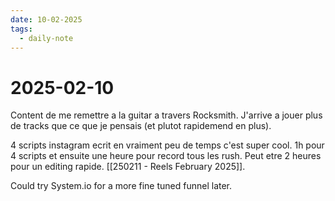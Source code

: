 ```yaml
---
date: 10-02-2025
tags:
  - daily-note
---
```

# 2025-02-10
Content de me remettre a la guitar a travers Rocksmith. J'arrive a jouer plus de tracks que ce que je pensais (et plutot rapidemend en plus). 

4 scripts instagram ecrit en vraiment peu de temps c'est super cool. 1h pour 4 scripts et ensuite une heure pour record tous les rush. Peut etre 2 heures pour un editing rapide. [[250211 - Reels February 2025]]. 

Could try System.io for a more fine tuned funnel later.

